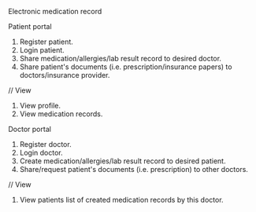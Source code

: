 Electronic medication record

Patient portal
1. Register patient.
2. Login patient.
3. Share medication/allergies/lab result record to desired doctor.
4. Share patient's documents (i.e. prescription/insurance papers) to doctors/insurance provider.


// View
1. View profile.
2. View medication records.


Doctor portal
1. Register doctor.
2. Login doctor.
3. Create medication/allergies/lab result record to desired patient.
4. Share/request patient's documents (i.e. prescription) to other doctors.

// View
1. View patients list of created medication records by this doctor.
